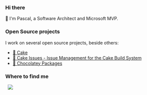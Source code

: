 ### Hi there 

:wave: I'm Pascal, a Software Architect and Microsoft MVP.

### Open Source projects

I work on several open source projects, beside others:

* [:cake: Cake](https://cakebuild.net/)
* [:mag_right: Cake Issues - Issue Management for the Cake Build System](https://cakeissues.net/)
* [:chocolate_bar: Chocolatey Packages](https://chocolatey.org/profiles/pascalberger)

### Where to find me

<a rel="me" href="https://bsky.app/profile/hereispascal.bsky.social"><img style="max-width: 100%;" alt="" src="https://img.shields.io/badge/Bluesky-1DA1F2?style=for-the-badge&logo=bluesky&logoColor=white"></a>
<a rel="me" href="https://mastodon.social/@pascalberger"><img style="max-width: 100%;" alt="" src="https://img.shields.io/badge/mastodon-%231DA1F2.svg?&style=for-the-badge&logo=mastodon&logoColor=white"></a>
[![](https://img.shields.io/badge/linkedin-%230077B5.svg?&style=for-the-badge&logo=linkedin&logoColor=white)](https://www.linkedin.com/in/hereispascal)
